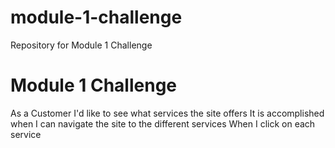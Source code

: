 # module-1-challenge
Repository for Module 1 Challenge
# Module 1 Challenge

As a Customer I'd like to see what services the site offers
It is accomplished when I can navigate the site to the different services
When I click on each service
